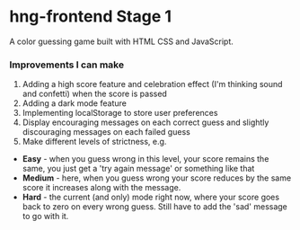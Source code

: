 # hng-frontend Stage 1

A color guessing game built with HTML CSS and JavaScript.

### Improvements I can make

1. Adding a high score feature and celebration effect (I'm thinking sound and confetti) when the score is passed
2. Adding a dark mode feature
3. Implementing localStorage to store user preferences
4. Display encouraging messages on each correct guess and slightly discouraging messages on each failed guess
5. Make different levels of strictness, e.g.
- **Easy** - when you guess wrong in this level, your score remains the same, you just get a 'try again message' or something like that
- **Medium** - here, when  you guess wrong your score reduces by the same score it increases along with the message.
- **Hard** - the current (and only) mode right now, where your score goes back to zero on every wrong guess. Still have to add the 'sad' message to go with it.